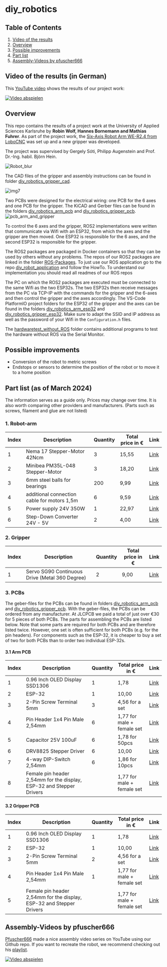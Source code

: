 # diy_robotics

## Table of Contents
1. [Video of the results](#video)
2. [Overview](#overview)
3. [Possible improvements](#improvements)
4. [Part list](#partlist)
5. [Assembly-Videos by pfuscher666](#assemblyvideos)

<a name="video"/>

## Video of the results (in German)

This [YouTube video](https://www.youtube.com/watch?v=qf8R6U7XTOY) shows the results of our project work:

[![Video abspielen](images/VideoPreview.png)](https://www.youtube.com/watch?v=qf8R6U7XTOY)


<a name="overview"/>

## Overview

This repo contains the results of a project work at the University of Applied Sciences Karlsruhe by **Robin Wolf, Hannes Bornemann and Mathias Fuhrer**. As part of the project work, the [Six-Axis Robot Arm WE-R2.4 from LoboCNC](https://www.printables.com/de/model/132260-we-r24-six-axis-robot-arm) was set up and a new gripper was developed.

The project was supervised by Gergely Sóti, Philipp Augenstein and Prof. Dr.-Ing. habil. Björn Hein.

![Robot_blur](images/Robot_blur.png)

The CAD files of the gripper and assembly instructions can be found in folder [diy_robotics_gripper_cad](https://github.com/mathias31415/diy_robotics/tree/main/diy_robotics_gripper_cad).

![img7](diy_robotics_gripper_cad/images/img7.png)

Two PCBs were designed for the electrical wiring: one PCB for the 6 axes and one PCB for the gripper. The KiCAD and Gerber files can be found in the folders [diy_robotics_arm_pcb](https://github.com/mathias31415/diy_robotics/tree/main/diy_robotics_arm_pcb) and [diy_robotics_gripper_pcb](https://github.com/mathias31415/diy_robotics/tree/main/diy_robotics_gripper_pcb).
![pcb_arm_and_gripper](images/pcb_arm_and_gripper.png)

To control the 6 axes and the gripper, ROS2 implementations were written that communicate via Wifi with an ESP32, from which the axes and the gripper are then moved. One ESP32 is responsible for the 6 axes, and the second ESP32 is responsible for the gripper.

The ROS2 packages are packaged in Docker containers so that they can be used by others without any problems. The repos of our ROS2 packages are linked in the folder [ROS-Packages](https://github.com/mathias31415/diy_robotics/tree/main/ROS-Packages). To just use our ROS application go to the repo [diy_robot_application](https://github.com/RobinWolf/diy_robot_application) and follow the HowTo. To understand our implementation you should read all readmes of our ROS repos 

The PC on which the ROS2 packages are executed must be connected to the same Wifi as the two ESP32s. The two ESP32s then receive messages from the PC via TCP-IP with the commands for the gripper and the 6-axes and then control the gripper and the axes accordingly. The VS-Code PlatformIO project folders for the ESP32 of the gripper and the axes can be found in the folders [diy_robotics_arm_esp32](https://github.com/mathias31415/diy_robotics/tree/main/diy_robotics_arm_esp32) and [diy_robotics_gripper_esp32](https://github.com/mathias31415/diy_robotics/tree/main/diy_robotics_gripper_esp32). Make sure to adapt the SSID and IP address as well as the password of your Wifi in the ``Configuration.h`` files.


The [hardwaretest_without_ROS](https://github.com/mathias31415/diy_robotics/tree/main/hardwaretest_without_ROS) folder contains additional programs to test the hardware without ROS via the Serial Monitor.


<a name="improvements"/>

## Possible improvements

- Conversion of the robot to metric screws
- Endstops or sensors to determine the position of the robot or to move it to a home position



<a name="partlist"/>

## Part list (as of March 2024)
The information serves as a guide only. Prices may change over time. It is also worth comparing other providers and manufacturers.
(Parts such as screws, filament and glue are not listed)

### 1. Robot-arm
| Index | Description | Quantity | Total price in € | Link |
| --- | --- | --- | --- | --- |
| 1 | Nema 17 Stepper-Motor 42Ncm | 3 | 15,55 | [Link](https://www.omc-stepperonline.com/de/3-stueck-e-serie-nema-17-bipolar-42-ncm-59-49-oz-in-1-5a-42x42x38mm-4-draehte-3-17he15-1504s) |
| 2 | Minibea PM35L-048 Stepper-Motor | 3 | 18,20 | [Link](https://www.ebay.de/itm/403845575203?_trkparms=amclksrc%3DITM%26aid%3D777008%26algo%3DPERSONAL.TOPIC%26ao%3D1%26asc%3D20230811123857%26meid%3D01b980ffd3f64d67a8210c3d282fd210%26pid%3D101770%26rk%3D1%26rkt%3D1%26itm%3D403845575203%26pmt%3D1%26noa%3D1%26pg%3D4375194%26algv%3DRecentlyViewedItemsV2%26brand%3DMarkenlos&_trksid=p4375194.c101770.m146925&_trkparms=parentrq%3Acd81805118b0a8cc93d6ff8cffffc172%7Cpageci%3Aa6388820-82dd-11ee-97f3-8e07020e1f61%7Ciid%3A1%7Cvlpname%3Avlp_homepage) |
| 3 | 6mm steel balls for bearings | 200 | 9,99 | [Link](https://www.amazon.de/dp/B01LPZ56ZC?psc=1&ref=ppx_yo2ov_dt_b_product_details ) |
| 4 | additional connection cable for motors 1,5m | 6 | 9,59 | [Link](https://www.amazon.de/Iverntech-Schrittmotor-Terminal-3D-Drucker-Stepper/dp/B08SQ35LRQ/ref=sr_1_6?crid=2UUMN13RQ0TTT&keywords=stepper%2Bmotor%2Bkabel&qid=1700576677&sprefix=stepper%2Bmotor%2B%2Caps%2C149&sr=8-6&th=1 ) |
| 5 | Power supply 24V 350W | 1 | 22,97 | [Link](https://www.omc-stepperonline.com/de/lrs-350-24-mean-well-350w-24vdc-14-6a-115-230vac-geschlossenes-schaltnetzteil-lrs-350-24) |
| 6 | Step-Down Converter 24V - 5V | 2 | 4,00 | [Link](https://www.amazon.de/Yizhet-Converter-Spannungsregler-Einstellbares-Abw%C3%A4Rtsmodul/dp/B0CKWYXD89/ref=sr_1_2_sspa?keywords=step+down+modul&qid=1699960183&sr=8-2-spons&sp_csd=d2lkZ2V0TmFtZT1zcF9hdGY&psc=1) |



### 2. Gripper
| Index | Description | Quantity | Total price in € | Link |
| --- | --- | --- | --- | --- |
| 1 | Servo SG90 Continuous Drive (Metal 360 Degree) | 2 | 9,00 | [Link](https://de.aliexpress.com/item/1005004550512467.html?spm=a2g0o.order_list.order_list_main.10.12875c5fjUap8p&gatewayAdapt=glo2deu) |

### 3. PCBs
The geber-files for the PCBs can be found in folders [diy_robotics_arm_pcb](https://github.com/mathias31415/diy_robotics/tree/main/diy_robotics_arm_pcb) and [diy_robotics_gripper_pcb](https://github.com/mathias31415/diy_robotics/tree/main/diy_robotics_gripper_pcb). With the geber-files, the PCBs can be ordered from any manufacturer. At JLCPCB we paid a total of just over €30 for 5 pieces of both PCBs.
The parts for assembling the PCBs are listed below. Note that some parts are required for both PCBs and are therefore listed twice. However, one set is often sufficient for both PCBs (e.g. for the pin headers). For components such as the ESP-32, it is cheaper to buy a set of two for both PCBs than to order two individual ESP-32s.

#### 3.1 Arm PCB
| Index | Description | Quantity | Total price in € | Link |
| --- | --- | --- | --- | --- |
| 1 | 0.96 Inch OLED Display SSD1306 | 1 | 1,78 | [Link](https://de.aliexpress.com/item/1005005970901119.html?spm=a2g0o.order_list.order_list_main.22.4a065c5ffRtZfv&gatewayAdapt=glo2deu) |
| 2 | ESP-32 | 1 | 10,00 | [Link](https://www.amazon.de/gp/aw/d/B074RG86SR/?_encoding=UTF8&pd_rd_plhdr=t&aaxitk=6a9e09b157f2b15a9cc364c1aba715aa&hsa_cr_id=4742246160502&qid=1699959775&sr=1-1-e0fa1fdd-d857-4087-adda-5bd576b25987&ref_=sbx_be_s_sparkle_mcd_asin_0_title&pd_rd_w=ee0VR&content-id=amzn1.sym.6f8b36f0-c2c9-44f2-97a8-5b151d2fc9c7%3Aamzn1.sym.6f8b36f0-c2c9-44f2-97a8-5b151d2fc9c7&pf_rd_p=6f8b36f0-c2c9-44f2-97a8-5b151d2fc9c7&pf_rd_r=0TBV9VYJCQK5QB253DBZ&pd_rd_wg=KZCjO&pd_rd_r=297525bc-30e7-47c9-996a-8a255adffee4)  |
| 3 | 2-Pin Screw Terminal 5mm | 3 | 4,56 for a set | [Link](https://de.aliexpress.com/item/1005005595075178.html?spm=a2g0o.order_list.order_list_main.17.4a065c5ffRtZfv&gatewayAdapt=glo2deu) |
| 4 | Pin Header 1x4 Pin Male 2,54mm | 6 |1,77 for male + female set | [Link](https://de.aliexpress.com/item/4000873858801.html?spm=a2g0o.detail.pcDetailTopMoreOtherSeller.2.e4a5600cBKuomq&gps-id=pcDetailTopMoreOtherSeller&scm=1007.40050.354490.0&scm_id=1007.40050.354490.0&scm-url=1007.40050.354490.0&pvid=c41c94ec-099f-42bf-a647-59697bc6a5d5&_t=gps-id:pcDetailTopMoreOtherSeller,scm-url:1007.40050.354490.0,pvid:c41c94ec-099f-42bf-a647-59697bc6a5d5,tpp_buckets:668%232846%238114%231999&pdp_npi=4%40dis%21EUR%211.77%211.77%21%21%211.89%211.89%21%4021038dfc17098923902746506e96e7%2110000010058190554%21rec%21DE%213958237401%21&utparam-url=scene%3ApcDetailTopMoreOtherSeller%7Cquery_from%3A) |
| 5 | Capacitor 25V 100uF | 6 | 1,78 for 50pcs | [Link](https://de.aliexpress.com/item/1005005945738204.html?spm=a2g0o.order_list.order_list_main.11.4a065c5ffRtZfv&gatewayAdapt=glo2deu) |
| 6 | DRV8825 Stepper Driver | 6 | 10,00 |  [Link](https://www.amazon.de/dp/B07YFS29W7?psc=1&ref=ppx_yo2ov_dt_b_product_details ) |
| 7 | 4-way DIP-Switch 2,54mm | 6 | 1,86 for 10pcs | [Link](https://de.aliexpress.com/item/1005006109195564.html?spm=a2g0o.order_list.order_list_main.10.4a065c5ffRtZfv&gatewayAdapt=glo2deu) |
| 8 | Female pin header 2,54mm for the display, ESP-32 and Stepper Drivers |  | 1,77 for male + female set | [Link](https://de.aliexpress.com/item/4000873858801.html?spm=a2g0o.detail.pcDetailTopMoreOtherSeller.2.e4a5600cBKuomq&gps-id=pcDetailTopMoreOtherSeller&scm=1007.40050.354490.0&scm_id=1007.40050.354490.0&scm-url=1007.40050.354490.0&pvid=c41c94ec-099f-42bf-a647-59697bc6a5d5&_t=gps-id:pcDetailTopMoreOtherSeller,scm-url:1007.40050.354490.0,pvid:c41c94ec-099f-42bf-a647-59697bc6a5d5,tpp_buckets:668%232846%238114%231999&pdp_npi=4%40dis%21EUR%211.77%211.77%21%21%211.89%211.89%21%4021038dfc17098923902746506e96e7%2110000010058190554%21rec%21DE%213958237401%21&utparam-url=scene%3ApcDetailTopMoreOtherSeller%7Cquery_from%3A) |


#### 3.2 Gripper PCB
| Index | Description | Quantity | Total price in € | Link |
| --- | --- | --- | --- | --- |
| 1 | 0.96 Inch OLED Display SSD1306 | 1 | 1,78 | [Link](https://de.aliexpress.com/item/1005005970901119.html?spm=a2g0o.order_list.order_list_main.22.4a065c5ffRtZfv&gatewayAdapt=glo2deu) |
| 2 | ESP-32 | 1 | 10,00 | [Link](https://www.amazon.de/gp/aw/d/B074RG86SR/?_encoding=UTF8&pd_rd_plhdr=t&aaxitk=6a9e09b157f2b15a9cc364c1aba715aa&hsa_cr_id=4742246160502&qid=1699959775&sr=1-1-e0fa1fdd-d857-4087-adda-5bd576b25987&ref_=sbx_be_s_sparkle_mcd_asin_0_title&pd_rd_w=ee0VR&content-id=amzn1.sym.6f8b36f0-c2c9-44f2-97a8-5b151d2fc9c7%3Aamzn1.sym.6f8b36f0-c2c9-44f2-97a8-5b151d2fc9c7&pf_rd_p=6f8b36f0-c2c9-44f2-97a8-5b151d2fc9c7&pf_rd_r=0TBV9VYJCQK5QB253DBZ&pd_rd_wg=KZCjO&pd_rd_r=297525bc-30e7-47c9-996a-8a255adffee4) |
| 3 | 2-Pin Screw Terminal 5mm | 2 | 4,56 for a set | [Link](https://de.aliexpress.com/item/1005005595075178.html?spm=a2g0o.order_list.order_list_main.17.4a065c5ffRtZfv&gatewayAdapt=glo2deu) |
| 4 | Pin Header 1x4 Pin Male 2,54mm | 1 | 1,77 for male + female set | [Link](https://de.aliexpress.com/item/4000873858801.html?spm=a2g0o.detail.pcDetailTopMoreOtherSeller.2.e4a5600cBKuomq&gps-id=pcDetailTopMoreOtherSeller&scm=1007.40050.354490.0&scm_id=1007.40050.354490.0&scm-url=1007.40050.354490.0&pvid=c41c94ec-099f-42bf-a647-59697bc6a5d5&_t=gps-id:pcDetailTopMoreOtherSeller,scm-url:1007.40050.354490.0,pvid:c41c94ec-099f-42bf-a647-59697bc6a5d5,tpp_buckets:668%232846%238114%231999&pdp_npi=4%40dis%21EUR%211.77%211.77%21%21%211.89%211.89%21%4021038dfc17098923902746506e96e7%2110000010058190554%21rec%21DE%213958237401%21&utparam-url=scene%3ApcDetailTopMoreOtherSeller%7Cquery_from%3A) |
| 5 | Female pin header 2,54mm for the display, ESP-32 and Stepper Drivers |  |1,77 for male + female set | [Link](https://de.aliexpress.com/item/4000873858801.html?spm=a2g0o.detail.pcDetailTopMoreOtherSeller.2.e4a5600cBKuomq&gps-id=pcDetailTopMoreOtherSeller&scm=1007.40050.354490.0&scm_id=1007.40050.354490.0&scm-url=1007.40050.354490.0&pvid=c41c94ec-099f-42bf-a647-59697bc6a5d5&_t=gps-id:pcDetailTopMoreOtherSeller,scm-url:1007.40050.354490.0,pvid:c41c94ec-099f-42bf-a647-59697bc6a5d5,tpp_buckets:668%232846%238114%231999&pdp_npi=4%40dis%21EUR%211.77%211.77%21%21%211.89%211.89%21%4021038dfc17098923902746506e96e7%2110000010058190554%21rec%21DE%213958237401%21&utparam-url=scene%3ApcDetailTopMoreOtherSeller%7Cquery_from%3A) |


<a name="assemblyvideos"/>

## Assembly-Videos by pfuscher666

[Pfuscher666](https://www.youtube.com/@pfuscher666) made a nice assembly video series on YouTube using our Github repo. If you want to recreate the robot, we recommend checking out his [playlist](https://youtube.com/playlist?list=PLlPSE-8AfOheRNZ__qo-JLWLydIsqo4Fw&si=UZEIlQIDYb_gISjW).

[![Video abspielen](images/VideoPreviewPfuscher666.png)](https://www.youtube.com/watch?v=72cq4wMddos)
